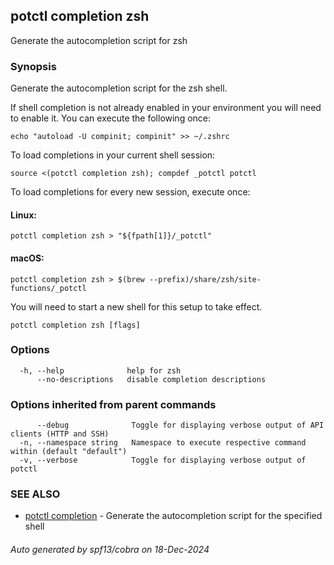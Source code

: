## potctl completion zsh

Generate the autocompletion script for zsh

### Synopsis

Generate the autocompletion script for the zsh shell.

If shell completion is not already enabled in your environment you will need
to enable it.  You can execute the following once:

	echo "autoload -U compinit; compinit" >> ~/.zshrc

To load completions in your current shell session:

	source <(potctl completion zsh); compdef _potctl potctl

To load completions for every new session, execute once:

#### Linux:

	potctl completion zsh > "${fpath[1]}/_potctl"

#### macOS:

	potctl completion zsh > $(brew --prefix)/share/zsh/site-functions/_potctl

You will need to start a new shell for this setup to take effect.


```
potctl completion zsh [flags]
```

### Options

```
  -h, --help              help for zsh
      --no-descriptions   disable completion descriptions
```

### Options inherited from parent commands

```
      --debug              Toggle for displaying verbose output of API clients (HTTP and SSH)
  -n, --namespace string   Namespace to execute respective command within (default "default")
  -v, --verbose            Toggle for displaying verbose output of potctl
```

### SEE ALSO

* [potctl completion](potctl_completion.md)	 - Generate the autocompletion script for the specified shell

###### Auto generated by spf13/cobra on 18-Dec-2024
